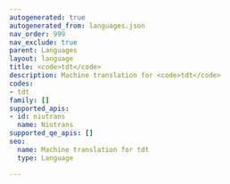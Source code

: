 ```yaml
---
autogenerated: true
autogenerated_from: languages.json
nav_order: 999
nav_exclude: true
parent: Languages
layout: language
title: <code>tdt</code>
description: Machine translation for <code>tdt</code>
codes:
- tdt
family: []
supported_apis:
- id: niutrans
  name: Niutrans
supported_qe_apis: []
seo:
  name: Machine translation for tdt
  type: Language

---
```


